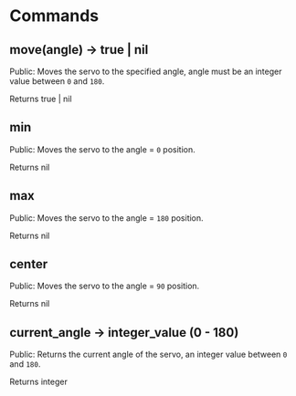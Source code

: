 # Commands

## move(angle) → true | nil

Public: Moves the servo to the specified angle, angle must be an integer value between `0` and `180`.

Returns true | nil

## min

Public: Moves the servo to the angle = `0` position.

Returns nil

## max

Public: Moves the servo to the angle = `180` position.

Returns nil

## center

Public: Moves the servo to the angle = `90` position.

Returns nil

## current_angle → integer_value (0 - 180)

Public: Returns the current angle of the servo, an integer value between `0` and `180`.

Returns integer